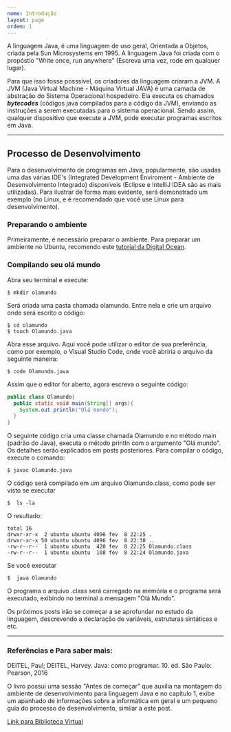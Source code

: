 ```yaml
---
nome: Introdução
layout: page
ordem: 1
---
```

  A linguagem Java, é uma linguagem de uso geral, Orientada a Objetos, criada
  pela Sun Microsystems em 1995. A linguagem Java foi criada com o propóstio 
  "Write once, run anywhere" (Escreva uma vez, rode em qualquer lugar).

  Para que isso fosse posssível, os criadores da linguagem criaram a JVM. A JVM 
  (Java Virtual Machine - Máquina Virtual JAVA) é  uma camada
  de abstração do Sistema Operacional hospedeiro. Ela executa os chamados 
  _**bytecodes**_ (códigos java compilados para a código da JVM), enviando 
  as instruções a serem executadas para o sistema operacional. Sendo assim, qualquer
  dispositivo que execute a JVM, pode executar programas escritos em Java.

---

## Processo de Desenvolvimento

Para o desenvolvimento de programas em Java, popularmente, são usadas uma das várias
IDE's (Integrated Development Enviroment - Ambiente de Desenvolvimento Integrado) 
disponíveis (Eclipse e IntelliJ IDEA são as mais utilizadas). Para ilustrar de forma
mais evidente, será demonstrado um exemplo (no Linux, e é recomendado que você 
use Linux para desenvolvimento).

### Preparando o ambiente

Primeiramente, é necessário preparar o ambiente. Para preparar um ambiente no Ubuntu,
recomendo este <a target="_blank" href="https://www.digitalocean.com/community/tutorials/how-to-install-java-with-apt-on-ubuntu-18-04">tutorial da Digital Ocean</a>.

### Compilando seu olá mundo

Abra seu terminal e execute:
```shell
$ mkdir olamundo
```

Será criada uma pasta chamada olamundo. Entre nela e crie um arquivo onde será
escrito o código:
 
```shell
$ cd olamundo
$ touch Olamundo.java
```

Abra esse arquivo. Aqui você pode utilizar o editor de sua preferência, como por
exemplo, o Visual Studio Code, onde você abriria o arquivo da seguinte maneira:

```shell
$ code Olamundo.java
```

Assim que o editor for aberto, agora escreva o seguinte código:

```java
public class Olamundo{
  public static void main(String[] args){
    System.out.println("Olá mundo");
  }
}
```
O seguinte código cria uma classe chamada Olamundo e no método main (padrão do Java),
executa o método println com o argumento "Olá mundo". Os detalhes serão explicados 
em posts posteriores. Para compilar o código, execute o comando:

```shell
$ javac Olamundo.java
```

O código será compilado em um arquivo Olamundo.class, como pode ser visto se executar

```shell
$  ls -la
```
O resultado:

```terminal
total 16
drwxr-xr-x  2 ubuntu ubuntu 4096 fev  8 22:25 .
drwxr-xr-x 50 ubuntu ubuntu 4096 fev  8 22:30 ..
-rw-r--r--  1 ubuntu ubuntu  420 fev  8 22:25 Olamundo.class
-rw-r--r--  1 ubuntu ubuntu  108 fev  8 22:24 Olamundo.java

```

Se você executar

```shell
$  java Olamundo
```

O programa o arquivo .class será carregado na memória e o programa será executado,
 exibindo no terminal a mensagem "Olá Mundo".

Os próximos posts irão se começar a se aprofundar no estudo da linguagem, descrevendo
a declaração de variáveis, estruturas sintáticas e etc.

___

### Referências e Para saber mais:
DEITEL, Paul; DEITEL, Harvey. Java: como programar. 10. ed. São Paulo: Pearson, 2016

O livro possui uma sessão "Antes de começar" que auxilia na montagem do ambiente 
de desenvolvimento para linguagem Java e no capítulo 1, exibe um apanhado de informações
sobre a informática em geral e um pequeno guia do processo de desenvolvimento, similar
a este post.

<a target="_blank" href="https://plataforma.bvirtual.com.br/Acervo/Publicacao/39590">Link para Biblioteca Virtual</a>